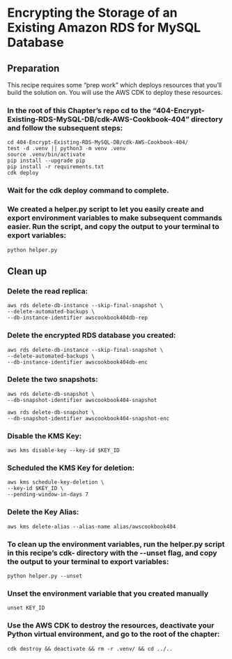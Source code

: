 # Encrypting the Storage of an Existing Amazon RDS for MySQL Database 
## Preparation
This recipe requires some “prep work” which deploys resources that you’ll build the solution on. You will use the AWS CDK to deploy these resources.

### In the root of this Chapter’s repo cd to the “404-Encrypt-Existing-RDS-MySQL-DB/cdk-AWS-Cookbook-404” directory and follow the subsequent steps: 
```
cd 404-Encrypt-Existing-RDS-MySQL-DB/cdk-AWS-Cookbook-404/
test -d .venv || python3 -m venv .venv
source .venv/bin/activate
pip install --upgrade pip
pip install -r requirements.txt
cdk deploy
```

### Wait for the cdk deploy command to complete. 

### We created a helper.py script to let you easily create and export environment variables to make subsequent commands easier. Run the script, and copy the output to your terminal to export variables:

`python helper.py`


## Clean up 
### Delete the read replica:
```
aws rds delete-db-instance --skip-final-snapshot \
--delete-automated-backups \
--db-instance-identifier awscookbook404db-rep
```

### Delete the encrypted RDS database you created:
```
aws rds delete-db-instance --skip-final-snapshot \
--delete-automated-backups \
--db-instance-identifier awscookbook404db-enc
```

### Delete the two snapshots:
```
aws rds delete-db-snapshot \
--db-snapshot-identifier awscookbook404-snapshot
```

```
aws rds delete-db-snapshot \
--db-snapshot-identifier awscookbook404-snapshot-enc
```

### Disable the KMS Key: 

`aws kms disable-key --key-id $KEY_ID`

### Scheduled the KMS Key for deletion:
```
aws kms schedule-key-deletion \
--key-id $KEY_ID \
--pending-window-in-days 7
```

### Delete the Key Alias: 

`aws kms delete-alias --alias-name alias/awscookbook404`


### To clean up the environment variables, run the helper.py script in this recipe’s cdk- directory with the --unset flag, and copy the output to your terminal to export variables:

`python helper.py --unset`

### Unset the environment variable that you created manually 

`unset KEY_ID`

### Use the AWS CDK to destroy the resources, deactivate your Python virtual environment, and go to the root of the chapter:

`cdk destroy && deactivate && rm -r .venv/ && cd ../..`
